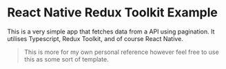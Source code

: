 # React Native Redux Toolkit Example

This is a very simple app that fetches data from a API using pagination.
It utilises Typescript, Redux Toolkit, and of course React Native.


> This is more for my own personal reference however feel free to use this as some sort of template.